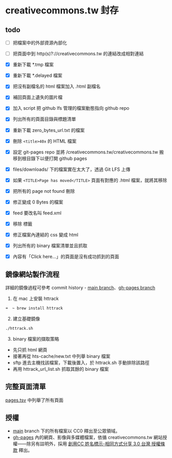 # creativecommons.tw 封存

## todo

- [ ] 把檔案中的外部資源內部化
- [ ] 把頁面中到 http(s)?://creativecommons.tw 的連結改成相對連結

- [x] 重新下載 *.tmp 檔案
- [x] 重新下載 *.delayed 檔案
- [x] 把沒有副檔名的 html 檔案加入 .html 副檔名
- [x] 補回頁面上遺失的圖片檔
- [x] 加入 script 把 github lfs 管理的檔案動態指向 github repo
- [x] 列出所有的頁面目錄與標題清單
- [x] 重新下載 zero_bytes_url.txt 的檔案
- [x] 刪除 `<title>40x` 的 HTML 檔案
- [x] 設定 git-pages repo 並將 /creativecommons.tw/creativecommons.tw 搬移到根目錄下以便打開 github pages
- [x] files/downloads/ 下的檔案實在太大了，透過 Git LFS 上傳
- [x] 如果 `<TITLE>Page has moved</TITLE>` 頁面有對應的 .html 檔案，就將其移除
- [x] 把所有的 page not found 刪除
- [x] 修正變成 0 Bytes 的檔案
- [x] feed 要改名叫 feed.xml
- [x] 移除 <script>jQuery.extend(Drupal.settings...</script> 標籤
- [x] 修正檔案內連結的 css 變成 html
- [x] 列出所有的 binary 檔案清單並且抓取
- [x] 內容有「Click here...」的頁面是沒有成功抓到的頁面

## 鏡像網站製作流程

詳細的鏡像過程可參考 commit history - [main branch](https://github.com/ocftw/creativecommons.tw/commits/main/)、[gh-pages branch](https://github.com/ocftw/creativecommons.tw/commits/gh-pages/)

1. 在 mac 上安裝 httrack

  ```bash
  ➜  ~ brew install httrack
  ```

2. 建立基礎鏡像

  ```bash
  ./httrack.sh
  ```

3. binary 檔案的擷取策略

  - 先只抓 html 網頁
  - 接著再從 hts-cache/new.txt 中列舉 binary 檔案
  - sftp 進去主機找該檔案，下載後置入，於 httrack.sh 手動排除該路徑
  - 再用 httrack_url_list.sh 抓取其餘的 binary 檔案

## 完整頁面清單

[pages.tsv](https://github.com/ocftw/creativecommons.tw/blob/main/pages.tsv) 中列舉了所有頁面

## 授權

- [main](https://github.com/ocftw/creativecommons.tw/tree/main) branch 下的所有檔案以 CC0 釋出至公眾領域。
- [gh-pages](https://github.com/ocftw/creativecommons.tw/tree/gh-pages) 內的網頁、影像與多媒體檔案，依循 creativecommons.tw 網站授權——除另有註明外，採用 [創用CC 姓名標示-相同方式分享 3.0 台灣 授權條款](https://creativecommons.org/licenses/by-sa/3.0/tw/) 釋出。